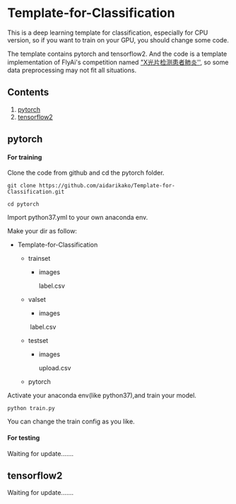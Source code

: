 

# Template-for-Classification



This is a deep learning template for classification, especially for CPU version, so if you want to train on your GPU, you should change some code. 

The template contains pytorch and tensorflow2. And the code is a template implementation of FlyAi's competition named ["X光片检测患者肺炎''](https://www.flyai.com/d/ChestXray02), so some data preprocessing may not fit all situations.







## Contents

1. [pytorch](#pytorch)
2. [tensorflow2](#tensorflow2)





## pytorch

#### For training

Clone the code from github and cd the pytorch folder.

```
git clone https://github.com/aidarikako/Template-for-Classification.git
```

```
cd pytorch
```

Import  python37.yml to your own anaconda env. 

Make your dir as follow:

+ Template-for-Classification

   + trainset

      + images

        label.csv

   + valset

      + images

     ​       label.csv

   + testset

      + images

        upload.csv

  + pytorch

  

Activate your anaconda env(like python37),and train your model.

```
python train.py
```

You can change the train config as you like.



#### For testing

Waiting for update.......





## tensorflow2

Waiting for update.......













